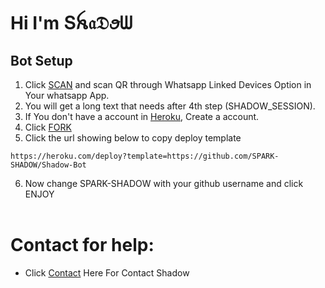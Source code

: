# Hi I'm Տꫝ𝔞𝔇ꪮᗯ&nbsp;<a href="Hey"><img src="https://raw.githubusercontent.com/SPARK-SHADOW/SPARK-SHADOW/SPARK-SHADOW-OFFICIAL/Tools/Hi.gif" width="1px"></a>

## Bot Setup

1. Click [SCAN](https://replit.com/@SPARK-SHADOW/ShadowBot) and scan QR through Whatsapp Linked Devices Option in Your whatsapp App.
2. You will get a long text that needs after 4th step (SHADOW_SESSION).
3. If You don't have a account in [Heroku](https://signup.heroku.com/), Create a account.
4. Click [FORK](https://github.com/SPARK-SHADOW/Shadow-Bot/fork)
5. Click the url showing below to copy deploy template
```
https://heroku.com/deploy?template=https://github.com/SPARK-SHADOW/Shadow-Bot
``` 
6. Now change SPARK-SHADOW with your github username and click ENJOY<br>
   <br>
# Contact for help:
   * Click [Contact](https://wa.me/687878087?text=Need+Help🙂) Here For Contact Shadow
